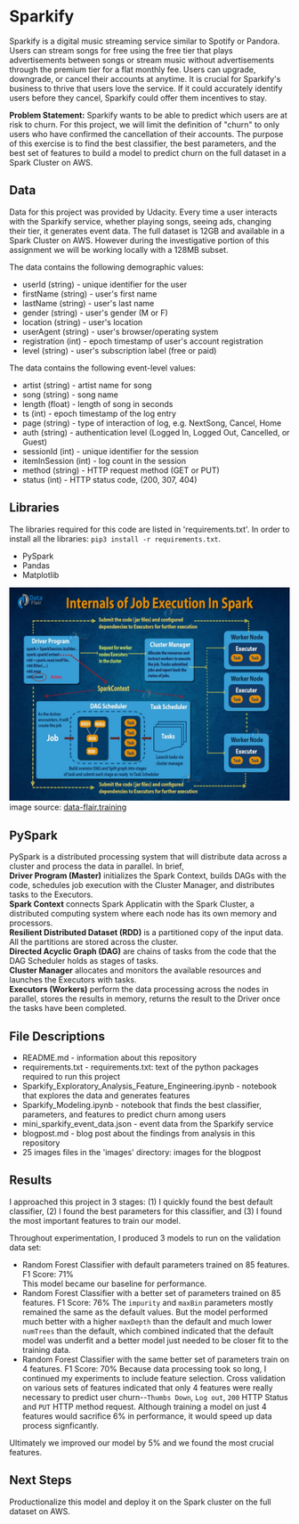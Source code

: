 # Sparkify  
Sparkify is a digital music streaming service similar to Spotify or Pandora. Users can stream songs for free using the free tier that plays advertisements between songs or stream music without advertisements through the premium tier for a flat monthly fee. Users can upgrade, downgrade, or cancel their accounts at anytime. It is crucial for Sparkify's business to thrive that users love the service. If it could accurately identify users before they cancel, Sparkify could offer them incentives to stay.   
  
**Problem Statement:** Sparkify wants to be able to predict which users are at risk to churn. For this project, we will limit the definition of "churn" to only users who have confirmed the cancellation of their accounts.  The purpose of this exercise is to find the best classifier, the best parameters, and the best set of features to build a model to predict churn on the full dataset in a Spark Cluster on AWS. 
  
   
## Data  
Data for this project was provided by Udacity.  Every time a user interacts with the Sparkify service, whether playing songs, seeing ads, changing their tier, it generates event data. The full dataset is 12GB and available in a Spark Cluster on AWS. However during the investigative portion of this assignment we will be working locally with a 128MB subset.  
  
The data contains the following demographic values:  
- userId (string) - unique identifier for the user  
- firstName (string) - user's first name  
- lastName (string) - user's last name  
- gender (string) - user's gender (M or F)  
- location (string) - user's location  
- userAgent (string) - user's browser/operating system  
- registration (int) - epoch timestamp of user's account registration  
- level (string) - user's subscription label (free or paid)  
  
The data contains the following event-level values:  
- artist (string) - artist name for song  
- song (string) - song name  
- length (float) - length of song in seconds  
- ts (int) - epoch timestamp of the log entry  
- page (string) - type of interaction of log, e.g. NextSong, Cancel, Home  
- auth (string) - authentication level (Logged In, Logged Out, Cancelled, or Guest)  
- sessionId (int) - unique identifier for the session  
- itemInSession (int) - log count in the session  
- method (string) - HTTP request method (GET or PUT)  
- status (int) - HTTP status code, (200, 307, 404)   
  
  
## Libraries  
The libraries required for this code are listed in 'requirements.txt'. In order to install all the libraries: `pip3 install -r requirements.txt`.  
- PySpark  
- Pandas  
- Matplotlib  

![PySpark Framework](https://github.com/janniec/PySparkify/blob/main/images/internals-of-job-execution-in-apache-spark.jpg)  
image source: [data-flair.training](https://data-flair.training/blogs/dag-in-apache-spark/)   
  
## PySpark
  
PySpark is a distributed processing system that will distribute data across a cluster and process the data in parallel. In brief,  
**Driver Program (Master)** initializes the Spark Context, builds DAGs with the code, schedules job execution with the Cluster Manager, and distributes tasks to the Executors.  
**Spark Context** connects Spark Applicatin with the Spark Cluster, a distributed computing system where each node has its own memory and processors.  
**Resilient Distributed Dataset (RDD)** is a partitioned copy of the input data. All the partitions are stored across the cluster.   
**Directed Acyclic Graph (DAG)** are chains of tasks from the code that the DAG Scheduler holds as stages of tasks.  
**Cluster Manager** allocates and monitors the available resources and launches the Executors with tasks.  
**Executors (Workers)** perform the data processing across the nodes in parallel, stores the results in memory, returns the result to the Driver once the tasks have been completed.   
  
  
## File Descriptions  
- README.md - information about this repository  
- requirements.txt - requirements.txt: text of the python packages required to run this project  
- Sparkify_Exploratory_Analysis_Feature_Engineering.ipynb - notebook that explores the data and generates features     
- Sparkify_Modeling.ipynb - notebook that finds the best classifier, parameters, and features to predict churn among users  
- mini_sparkify_event_data.json - event data from the Sparkify service   
- blogpost.md - blog post about the findings from analysis in this repository  
- 25 images files in the 'images' directory: images for the blogpost
  
  
## Results  
I approached this project in 3 stages: (1) I quickly found the best default classifier, (2) I found the best parameters for this classifier, and (3) I found the most important features to train our model. 
  
Throughout experimentation, I produced 3 models to run on the validation data set:  
- Random Forest Classifier with default parameters trained on 85 features. F1 Score: 71%  
This model became our baseline for performance. 
- Random Forest Classifier with a better set of parameters trained on 85 features. F1 Score: 76%
The `impurity` and `maxBin` parameters mostly remained the same as the default values. But the model performed much better with  a higher `maxDepth`  than the default and much lower `numTrees` than the default, which combined indicated that the default model was underfit and a better model just needed to be closer fit to the training data.
- Random Forest Classifier with the same better set of parameters train on 4 features. F1 Score: 70% 
Because data processing took so long, I continued my experiments to include feature selection. Cross validation on various sets of features indicated that only 4 features were really necessary to predict user churn--`Thumbs Down`, `Log out`, `200` HTTP Status and `PUT` HTTP method request. Although training a model on just 4 features would sacrifice 6% in performance, it would speed up data process signficantly. 
  
Ultimately we improved our model by 5% and we found the most crucial features.
  
  
## Next Steps  
Productionalize this model and deploy it on the Spark cluster on the full dataset on AWS.  
